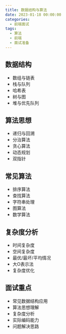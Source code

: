 ```yaml
---
title: 数据结构与算法
date: 2023-01-18 00:00:00
categories:
  - 前端面试
tags: 
  - 算法
  - 前端
  - 面试准备
---
```



## 数据结构
- 数组与链表
- 栈与队列
- 哈希表
- 树与图
- 堆与优先队列

## 算法思想
- 递归与回溯
- 分治算法
- 贪心算法
- 动态规划
- 双指针

## 常见算法
- 排序算法
- 查找算法
- 字符串处理
- 图算法
- 数学算法

## 复杂度分析
- 时间复杂度
- 空间复杂度
- 最优/最坏/平均情况
- 大O表示法
- 复杂度优化

## 面试重点
- 常见数据结构应用
- 算法思想理解
- 复杂度分析
- 实际编码能力
- 问题解决思路
